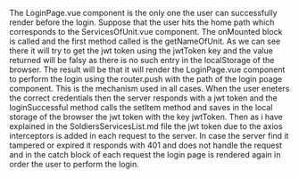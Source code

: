 The LoginPage.vue component is the only one the user can successfully render before the login. Suppose
that the user hits the home path which corresponds to the ServicesOfUnit.vue component. The onMounted
block is called and the first method called is the getNameOfUnit. As we can see there it will try to get
the jwt token using the jwtToken key and the value returned will be falsy as there is no such entry in the 
localStorage of the browser. The result will be that it will render the LoginPage.vue component to perform the 
login using the router.push with the path of the login poage component. This is the mechanism used in all cases. 
When the user eneters the correct credentials then the server responds with a jwt token and the loginSuccessful 
method calls the setItem method and saves in the local storage of the browser the jwt token with the key jwtToken. 
Then as i have explained in the SoldiersServicesList.md file the jwt token due to the axios interceptors is added in each 
request to the server. In case the server find it tampered or expired it responds with 401 and does not handle the 
request and in the catch block of each request the login page is rendered again in order the user to perform the login.
